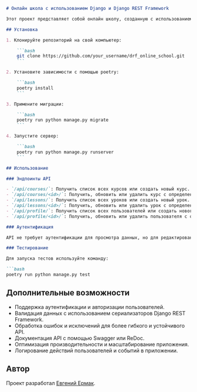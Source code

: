 ```markdown
# Онлайн школа с использованием Django и Django REST Framework

Этот проект представляет собой онлайн школу, созданную с использованием Django и Django REST Framework. Он позволяет пользователям просматривать курсы, уроки, а также редактировать свой профиль.

## Установка

1. Клонируйте репозиторий на свой компьютер:

    ```bash
    git clone https://github.com/your_username/drf_online_school.git
    ```

2. Установите зависимости с помощью poetry:

    ```bash
    poetry install
    ```

3. Примените миграции:

    ```bash
    poetry run python manage.py migrate
    ```

4. Запустите сервер:

    ```bash
    poetry run python manage.py runserver
    ```

## Использование

### Эндпоинты API

- `/api/courses/`: Получить список всех курсов или создать новый курс.
- `/api/courses/<id>/`: Получить, обновить или удалить курс с определенным идентификатором.
- `/api/lessons/`: Получить список всех уроков или создать новый урок.
- `/api/lessons/<id>/`: Получить, обновить или удалить урок с определенным идентификатором.
- `/api/profile/`: Получить список всех пользователей или создать нового пользователя.
- `/api/profile/<id>/`: Получить, обновить или удалить пользователя с определенным идентификатором.

### Аутентификация

API не требует аутентификации для просмотра данных, но для редактирования профиля пользователя требуется аутентификация.

### Тестирование

Для запуска тестов используйте команду:

```bash
poetry run python manage.py test
```

## Дополнительные возможности

- Поддержка аутентификации и авторизации пользователей.
- Валидация данных с использованием сериализаторов Django REST Framework.
- Обработка ошибок и исключений для более гибкого и устойчивого API.
- Документация API с помощью Swagger или ReDoc.
- Оптимизация производительности и масштабирование приложения.
- Логирование действий пользователей и событий в приложении.

## Автор

Проект разработал [Евгений Ермак](https://github.com/EvgeniiErmak).
```
